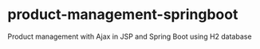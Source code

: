 # product-management-springboot
Product management with Ajax in JSP and Spring Boot using H2 database
